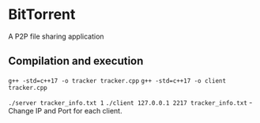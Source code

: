 # BitTorrent

A P2P file sharing application

## Compilation and execution

`g++ -std=c++17 -o tracker tracker.cpp`
`g++ -std=c++17 -o client tracker.cpp`

`./server tracker_info.txt 1`
`./client 127.0.0.1 2217 tracker_info.txt` - Change IP and Port for each client.
